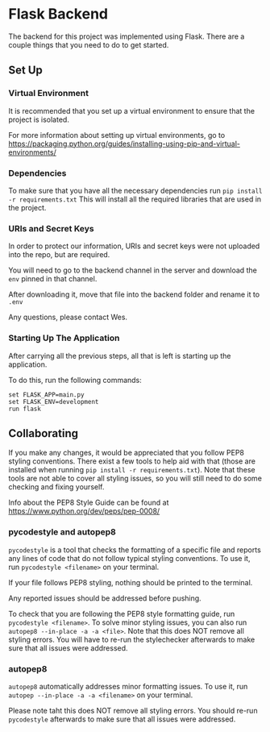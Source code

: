 # Flask Backend
The backend for this project was implemented using Flask.
There are a couple things that you need to do to get started.

## Set Up

### Virtual Environment
It is recommended that you set up a virtual environment to ensure that the project is isolated.

For more information about setting up virtual environments, go to https://packaging.python.org/guides/installing-using-pip-and-virtual-environments/

### Dependencies
To make sure that you have all the necessary dependencies run 
```pip install -r requirements.txt```
This will install all the required libraries that are used in the project.

### URIs and Secret Keys
In order to protect our information, URIs and secret keys were not uploaded into the repo, but are required.

You will need to go to the backend channel in the server and download the `env` pinned in that channel.

After downloading it, move that file into the backend folder and rename it to `.env`

Any questions, please contact Wes.

### Starting Up The Application
After carrying all the previous steps, all that is left is starting up the application.

To do this, run the following commands:
```
set FLASK_APP=main.py
set FLASK_ENV=development
run flask
```

## Collaborating
If you make any changes, it would be appreciated that you follow PEP8 styling conventions. There exist a few tools to help aid with that (those are installed when running `pip install -r requirements.txt`). Note that these tools are not able to cover all styling issues, so you will still need to do some checking and fixing yourself.

Info about the PEP8 Style Guide can be found at https://www.python.org/dev/peps/pep-0008/

### pycodestyle and autopep8
`pycodestyle` is a tool that checks the formatting of a specific file and reports any lines of code that do not follow typical styling conventions. To use it, run
```pycodestyle <filename>```
on your terminal.

If your file follows PEP8 styling, nothing should be printed to the terminal. 

Any reported issues should be addressed before pushing.

To check that you are following the PEP8 style formatting guide, run
`pycodestyle <filename>`. To solve minor styling issues, you can also run
`autopep8 --in-place -a -a <file>`. Note that this does NOT remove all styling errors. 
You will have to re-run the stylechecker afterwards to make sure that all issues were addressed.

### autopep8
`autopep8` automatically addresses minor formatting issues. To use it, run
```autopep --in-place -a -a <filename>```
on your terminal.

Please note taht this does NOT remove all styling errors. You should re-run `pycodestyle` afterwards to make sure that all issues were addressed.

